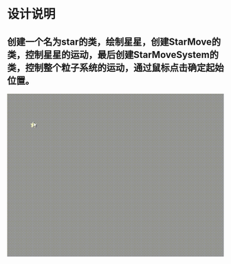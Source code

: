 # 设计说明

## 创建一个名为star的类，绘制星星，创建StarMove的类，控制星星的运动，最后创建StarMoveSystem的类，控制整个粒子系统的运动，通过鼠标点击确定起始位置。

![](https://github.com/yiyiying/work/blob/main/%E5%9B%BE%E7%89%87/%E7%AC%AC%E5%85%AD%E6%AC%A1%E4%BD%9C%E4%B8%9A%2000_00_02-00_00_06.gif)
